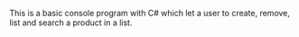 This is a basic console program with C# which let a user to create, remove, list and search a product in a list.
